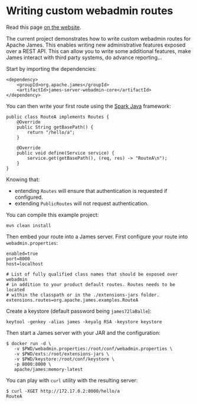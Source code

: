 # Writing custom webadmin routes

Read this page [on the website](http://james.apache.org/howTo/custom-webadmin-routes.html).

The current project demonstrates how to write custom webadmin routes for Apache James. This enables writing new 
administrative features exposed over a REST API. This can allow you to write some additional features, make James 
interact with third party systems, do advance reporting... 

Start by importing the dependencies:

```
<dependency>
    <groupId>org.apache.james</groupId>
    <artifactId>james-server-webadmin-core</artifactId>
</dependency>
```

You can then write your first route using the [Spark Java](https://sparkjava.com/) framework:

```
public class RouteA implements Routes {
    @Override
    public String getBasePath() {
        return "/hello/a";
    }

    @Override
    public void define(Service service) {
        service.get(getBasePath(), (req, res) -> "RouteA\n");
    }
}
```

Knowing that:
 - entending `Routes` will ensure that authentication is requested if configured.
 - extending `PublicRoutes` will not request authentication.
 
You can compile this example project:

```
mvn clean install
```

Then embed your route into a James server. First configure your route into `webadmin.properties`:

```
enabled=true
port=8000
host=localhost

# List of fully qualified class names that should be exposed over webadmin
# in addition to your product default routes. Routes needs to be located
# within the classpath or in the ./extensions-jars folder.
extensions.routes=org.apache.james.examples.RouteA
```

Create a keystore (default password being `james72laBalle`):

```
keytool -genkey -alias james -keyalg RSA -keystore keystore
```

Then start a James server with your JAR and the configuration:

```
$ docker run -d \
   -v $PWD/webadmin.properties:/root/conf/webadmin.properties \
   -v $PWD/exts:/root/extensions-jars \
   -v $PWD/keystore:/root/conf/keystore \
   -p 8000:8000 \
   apache/james:memory-latest
```

You can play with `curl` utility with the resulting server:

```
$ curl -XGET http://172.17.0.2:8000/hello/a
RouteA
```